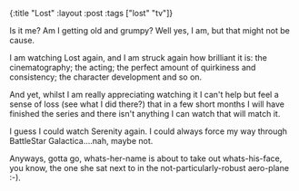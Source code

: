 {:title "Lost"
 :layout :post
 :tags  ["lost" "tv"]}

Is it me? Am I getting old and grumpy? Well yes, I am, but that might not be cause.

I am watching Lost again, and I am struck again how brilliant it is: the cinematography; the acting; the perfect amount of quirkiness and consistency; the character development and so on.

And yet, whilst I am really appreciating watching it I can't help but feel a sense of loss (see what I did there?) that in a few short months I will have finished the series and there isn't anything I can watch that will match it.

I guess I could watch Serenity again. I could always force my way through BattleStar Galactica....nah, maybe not.

Anyways, gotta go, whats-her-name is about to take out whats-his-face, you know, the one she sat next to in the not-particularly-robust aero-plane :-).
